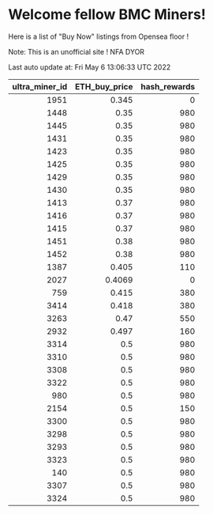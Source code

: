 # Welcome fellow BMC Miners!
Here is a list of "Buy Now" listings from Opensea floor !

Note: This is an unofficial site ! NFA DYOR


Last auto update at: Fri May  6 13:06:33 UTC 2022


|   ultra_miner_id |   ETH_buy_price |   hash_rewards |
|-----------------:|----------------:|---------------:|
|             1951 |          0.345  |              0 |
|             1448 |          0.35   |            980 |
|             1445 |          0.35   |            980 |
|             1431 |          0.35   |            980 |
|             1423 |          0.35   |            980 |
|             1425 |          0.35   |            980 |
|             1429 |          0.35   |            980 |
|             1430 |          0.35   |            980 |
|             1413 |          0.37   |            980 |
|             1416 |          0.37   |            980 |
|             1415 |          0.37   |            980 |
|             1451 |          0.38   |            980 |
|             1452 |          0.38   |            980 |
|             1387 |          0.405  |            110 |
|             2027 |          0.4069 |              0 |
|              759 |          0.415  |            380 |
|             3414 |          0.418  |            380 |
|             3263 |          0.47   |            550 |
|             2932 |          0.497  |            160 |
|             3314 |          0.5    |            980 |
|             3310 |          0.5    |            980 |
|             3308 |          0.5    |            980 |
|             3322 |          0.5    |            980 |
|              980 |          0.5    |            980 |
|             2154 |          0.5    |            150 |
|             3300 |          0.5    |            980 |
|             3298 |          0.5    |            980 |
|             3293 |          0.5    |            980 |
|             3323 |          0.5    |            980 |
|              140 |          0.5    |            980 |
|             3307 |          0.5    |            980 |
|             3324 |          0.5    |            980 |